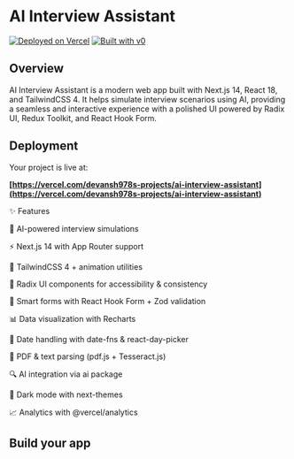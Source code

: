 # AI Interview Assistant


[![Deployed on Vercel](https://img.shields.io/badge/Deployed%20on-Vercel-black?style=for-the-badge&logo=vercel)](https://vercel.com/devansh978s-projects/ai-interview-assistant)
[![Built with v0](https://img.shields.io/badge/Built%20with-v0.app-black?style=for-the-badge)](https://v0.app/chat/projects/akC1tHhu2rJ)

## Overview

AI Interview Assistant is a modern web app built with Next.js 14, React 18, and TailwindCSS 4.
It helps simulate interview scenarios using AI, providing a seamless and interactive experience with a polished UI powered by Radix UI, Redux Toolkit, and React Hook Form.

## Deployment

Your project is live at:

**[https://vercel.com/devansh978s-projects/ai-interview-assistant](https://vercel.com/devansh978s-projects/ai-interview-assistant)**

✨ Features

🤖 AI-powered interview simulations

⚡ Next.js 14 with App Router support

🎨 TailwindCSS 4 + animation utilities

🧩 Radix UI components for accessibility & consistency

📝 Smart forms with React Hook Form + Zod validation

📊 Data visualization with Recharts

📅 Date handling with date-fns & react-day-picker

📄 PDF & text parsing (pdf.js + Tesseract.js)

🔍 AI integration via ai package

🌙 Dark mode with next-themes

📈 Analytics with @vercel/analytics

## Build your app





